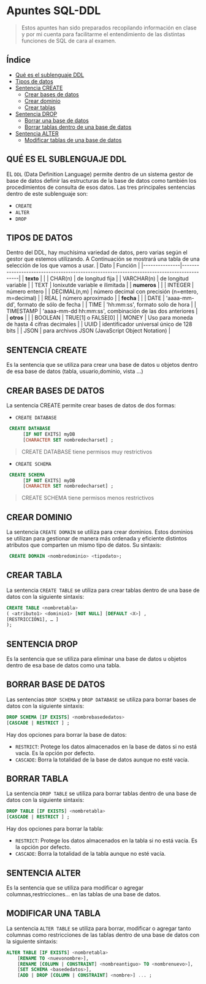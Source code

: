 # Apuntes SQL-DDL
> Estos apuntes han sido preparados recopilando información en clase y por mi cuenta para facilitarme el entendimiento de las distintas funciones de SQL de cara al examen.
## Índice
- [Qué es el sublenguaje DDL](#QUÉ-ES-EL-SUBLENGUAJE-DDL)
- [Tipos de datos](#TIPOS-DE-DATOS)
- [Sentencia CREATE](#SENTENCIA-CREATE)
  - [Crear bases de datos](#CREAR-BASE-DE-DATOS)
  - [Crear dominio](#CREAR-DOMINIO)
  - [Crear tablas](#CREAR-TABLA)
- [Sentencia DROP](#SENTENCIA-DROP)
  - [Borrar una base de datos](#BORRAR-BASE-DE-DATOS)
  - [Borrar tablas dentro de una base de datos](#BORRAR-TABLAS)
- [Sentencia ALTER](#SENTENCIA-ALTER)
  - [Modificar tablas de una base de datos](#MODIFICAR-UNA-TABLA)
## QUÉ ES EL SUBLENGUAJE DDL
EL ```DDL``` (Data Definition Language) permite dentro de un sistema gestor de base de datos definir las estructuras de la base de datos como también los procedimientos de consulta de esos datos.
Las tres principales sentencias dentro de este sublenguaje son:
- ```CREATE```
- ```ALTER```
- ```DROP```

## TIPOS DE DATOS
Dentro del DDL, hay muchísima variedad de datos, pero varias según el gestor que estemos utilizando. A Continuación se mostrará una tabla de una selección de los que vamos a usar.
| Dato          | Función                                                                                  |
|---------------|------------------------------------------------------------------------------------------|
| **texto**     |                                                                                          |
| CHAR(n)       | de longitud fija                                                                         |
| VARCHAR(n)    | de longitud variable                                                                     |
| TEXT          | lonixutde variable e ilimitada                                                           |
| **numeros**   |                                                                                          |
| INTEGER       | número entero                                                                            |
| DECIMAL(n,m)  | número decimal con precisión (n=entero, m=decimal)                                       |
| REAL          | número aproximado                                                                        |
| **fecha**     |                                                                                          |
| DATE          | 'aaaa-mm-dd', formato de sólo de fecha                                                   |
| TIME          | 'hh:mm:ss', formato solo de hora                                                         |
| TIMESTAMP     | 'aaaa-mm-dd hh:mm:ss', combinación de las dos anteriores                                 |
| **otros**     |                                                                                          |
| BOOLEAN       | TRUE[1] o FALSE[0]                                                                       |
| MONEY         | Uso para moneda de hasta 4 cifras decimales                                              |
| UUID          | identificador universal único de 128 bits                                                |
| JSON          | para archivos JSON (JavaScript Object Notation)                                          |

## SENTENCIA CREATE
Es la sentencia que se utiliza para crear una base de datos u objetos dentro de esa base de datos (tabla, usuario,dominio, vista ...) 

## CREAR BASES DE DATOS
La sentencia CREATE permite crear bases de datos de dos formas:
- ```CREATE DATABASE```
 ```sql
  CREATE DATABASE
       [IF NOT EXITS] myDB 
       [CHARACTER SET nombredecharset] ;

```
> CREATE DATABASE tiene permisos muy restrictivos

- ```CREATE SCHEMA```
 ```sql
  CREATE SCHEMA
       [IF NOT EXITS] myDB 
       [CHARACTER SET nombredecharset] ;

```
> CREATE SCHEMA tiene permisos menos restrictivos

## CREAR DOMINIO
La sentencia ```CREATE DOMAIN``` se utiliza para crear dominios. Estos dominios se utilizan para gestionar de manera más ordenada y eficiente distintos atributos que comparten un mismo tipo de datos.
Su sintaxis:
 ```sql
  CREATE DOMAIN <nombredominio> <tipodato>;

```

## CREAR TABLA
La sentencia ```CREATE TABLE``` se utiliza para crear tablas dentro de una base de datos con la siguiente sintaxis:

 ```sql
 CREATE TABLE <nombretabla>
( <atributo1> <dominio1> [NOT NULL] [DEFAULT <X>] ,
[RESTRICCIÓN1], … ]
);


```
## SENTENCIA DROP
Es la sentencia que se utiliza para eliminar una base de datos u objetos dentro de esa base de datos como una tabla.

## BORRAR BASE DE DATOS
Las sentencias ```DROP SCHEMA``` y ```DROP DATABASE``` se utiliza para borrar bases de datos con la siguiente sintaxis:

 ```sql
 DROP SCHEMA [IF EXISTS] <nombrebasededatos>
[CASCADE | RESTRICT ] ;

```
Hay dos opciones para borrar la base de datos:
- ``` RESTRICT ```: Protege los datos almacenados en la base de datos si no está vacía. Es la opción por defecto.
- ``` CASCADE ```: Borra la totalidad de la base de datos aunque no esté vacía.

## BORRAR TABLA
La sentencia ```DROP TABLE``` se utiliza para borrar tablas dentro de una base de datos con la siguiente sintaxis:

 ```sql
 DROP TABLE [IF EXISTS] <nombretabla>
[CASCADE | RESTRICT ] ;

```
Hay dos opciones para borrar la tabla:
- ``` RESTRICT ```: Protege los datos almacenados en la tabla si no está vacía. Es la opción por defecto.
- ``` CASCADE ```: Borra la totalidad de la tabla aunque no esté vacía.

## SENTENCIA ALTER
Es la sentencia que se utiliza para modificar o agregar columnas,restricciones... en las tablas de una base de datos.

## MODIFICAR UNA TABLA
La sentencia ```ALTER TABLE``` se utiliza para borrar, modificar o agregar tanto columnas como restricciones de las tablas dentro de una base de datos con la siguiente sintaxis:

 ```sql
ALTER TABLE [IF EXISTS] <nombretabla>
	 [RENAME TO <nuevonombre>],
	 [RENAME [COLUMN | CONSTRAINT] <nombreantiguo> TO <nombrenuevo>],
	 [SET SCHEMA <basededatos>],
	 [ADD | DROP [COLUMN | CONSTRAINT] <nombre>] ... ;

```
